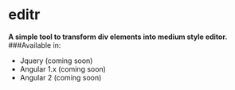 # editr
**A simple tool to transform div elements into medium style editor.**
###Available in:
- Jquery (coming soon)
- Angular 1.x (coming soon)
- Angular 2 (coming soon)

